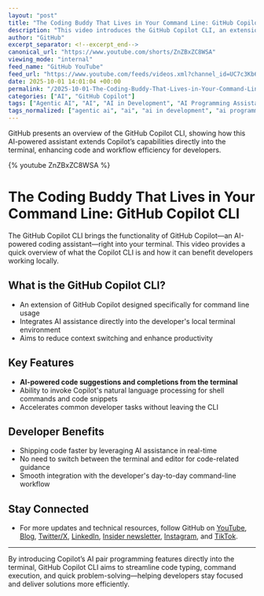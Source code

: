```yaml
---
layout: "post"
title: "The Coding Buddy That Lives in Your Command Line: GitHub Copilot CLI"
description: "This video introduces the GitHub Copilot CLI, an extension of GitHub Copilot that integrates AI-powered code assistance directly into the terminal. The content covers the main features and benefits of using GitHub Copilot CLI, emphasizing how developers can leverage AI capabilities quickly from the command line without leaving their workflow. The video targets developers seeking to enhance productivity by incorporating Copilot's agentic AI directly in local development environments."
author: "GitHub"
excerpt_separator: <!--excerpt_end-->
canonical_url: "https://www.youtube.com/shorts/ZnZBxZC8WSA"
viewing_mode: "internal"
feed_name: "GitHub YouTube"
feed_url: "https://www.youtube.com/feeds/videos.xml?channel_id=UC7c3Kb6jYCRj4JOHHZTxKsQ"
date: 2025-10-01 14:01:04 +00:00
permalink: "/2025-10-01-The-Coding-Buddy-That-Lives-in-Your-Command-Line-GitHub-Copilot-CLI.html"
categories: ["AI", "GitHub Copilot"]
tags: ["Agentic AI", "AI", "AI in Development", "AI Programming Assistant", "Code Completion", "Command Line Interface", "Developer Tools", "GitHub Copilot", "GitHub Copilot CLI", "GithubCopilotCLI", "Local Development", "Productivity", "Terminal", "Videos"]
tags_normalized: ["agentic ai", "ai", "ai in development", "ai programming assistant", "code completion", "command line interface", "developer tools", "github copilot", "github copilot cli", "githubcopilotcli", "local development", "productivity", "terminal", "videos"]
---
```


GitHub presents an overview of the GitHub Copilot CLI, showing how this AI-powered assistant extends Copilot’s capabilities directly into the terminal, enhancing code and workflow efficiency for developers.<!--excerpt_end-->

{% youtube ZnZBxZC8WSA %}

# The Coding Buddy That Lives in Your Command Line: GitHub Copilot CLI

The GitHub Copilot CLI brings the functionality of GitHub Copilot—an AI-powered coding assistant—right into your terminal. This video provides a quick overview of what the Copilot CLI is and how it can benefit developers working locally.

## What is the GitHub Copilot CLI?

- An extension of GitHub Copilot designed specifically for command line usage
- Integrates AI assistance directly into the developer's local terminal environment
- Aims to reduce context switching and enhance productivity

## Key Features

- **AI-powered code suggestions and completions from the terminal**
- Ability to invoke Copilot's natural language processing for shell commands and code snippets
- Accelerates common developer tasks without leaving the CLI

## Developer Benefits

- Shipping code faster by leveraging AI assistance in real-time
- No need to switch between the terminal and editor for code-related guidance
- Smooth integration with the developer's day-to-day command-line workflow

## Stay Connected

- For more updates and technical resources, follow GitHub on [YouTube](https://gh.io/subgithub), [Blog](https://github.blog), [Twitter/X](https://twitter.com/github), [LinkedIn](https://linkedin.com/company/github), [Insider newsletter](https://resources.github.com/newsletter/), [Instagram](https://www.instagram.com/github), and [TikTok](https://www.tiktok.com/@github).

---

By introducing Copilot’s AI pair programming features directly into the terminal, GitHub Copilot CLI aims to streamline code typing, command execution, and quick problem-solving—helping developers stay focused and deliver solutions more efficiently.
